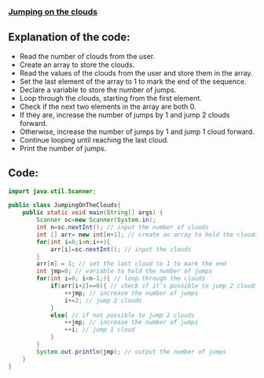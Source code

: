 ### [Jumping on the clouds](https://www.hackerrank.com/challenges/jumping-on-the-clouds/problem)

## Explanation of the code:
* Read the number of clouds from the user.
* Create an array to store the clouds.
* Read the values of the clouds from the user and store them in the array.
* Set the last element of the array to 1 to mark the end of the sequence.
* Declare a variable to store the number of jumps.
* Loop through the clouds, starting from the first element.
* Check if the next two elements in the array are both 0.
* If they are, increase the number of jumps by 1 and jump 2 clouds forward.
* Otherwise, increase the number of jumps by 1 and jump 1 cloud forward.
* Continue looping until reaching the last cloud.
* Print the number of jumps.

## Code:
```java
import java.util.Scanner;

public class JumpingOnTheClouds{
    public static void main(String[] args) {
        Scanner sc=new Scanner(System.in);
        int n=sc.nextInt(); // input the number of clouds
        int [] arr= new int[n+1]; // create an array to hold the clouds
        for(int i=0;i<n;i++){
            arr[i]=sc.nextInt(); // input the clouds
        }
        arr[n] = 1; // set the last cloud to 1 to mark the end
        int jmp=0; // variable to hold the number of jumps
        for(int i=0; i<n-1;){ // loop through the clouds
            if(arr[i+2]==0){ // check if it's possible to jump 2 clouds
                ++jmp; // increase the number of jumps
                i+=2; // jump 2 clouds
            }
            else{ // if not possible to jump 2 clouds
                ++jmp; // increase the number of jumps
                ++i; // jump 1 cloud
            }
        }
        System.out.println(jmp); // output the number of jumps
    }
}
```

